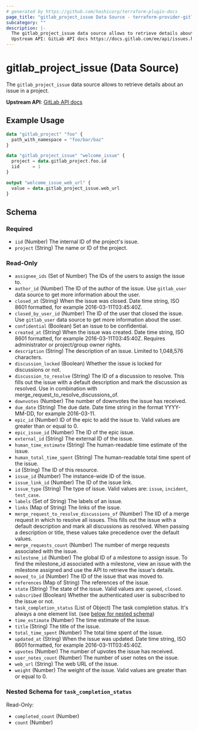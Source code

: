 ```yaml
---
# generated by https://github.com/hashicorp/terraform-plugin-docs
page_title: "gitlab_project_issue Data Source - terraform-provider-gitlab"
subcategory: ""
description: |-
  The gitlab_project_issue data source allows to retrieve details about an issue in a project.
  Upstream API: GitLab API docs https://docs.gitlab.com/ee/api/issues.html
---
```


# gitlab_project_issue (Data Source)

The `gitlab_project_issue` data source allows to retrieve details about an issue in a project.

**Upstream API**: [GitLab API docs](https://docs.gitlab.com/ee/api/issues.html)

## Example Usage

```terraform
data "gitlab_project" "foo" {
  path_with_namespace = "foo/bar/baz"
}

data "gitlab_project_issue" "welcome_issue" {
  project = data.gitlab_project.foo.id
  iid     = 1
}

output "welcome_issue_web_url" {
  value = data.gitlab_project_issue.web_url
}
```

<!-- schema generated by tfplugindocs -->
## Schema

### Required

- `iid` (Number) The internal ID of the project's issue.
- `project` (String) The name or ID of the project.

### Read-Only

- `assignee_ids` (Set of Number) The IDs of the users to assign the issue to.
- `author_id` (Number) The ID of the author of the issue. Use `gitlab_user` data source to get more information about the user.
- `closed_at` (String) When the issue was closed. Date time string, ISO 8601 formatted, for example 2016-03-11T03:45:40Z.
- `closed_by_user_id` (Number) The ID of the user that closed the issue. Use `gitlab_user` data source to get more information about the user.
- `confidential` (Boolean) Set an issue to be confidential.
- `created_at` (String) When the issue was created. Date time string, ISO 8601 formatted, for example 2016-03-11T03:45:40Z. Requires administrator or project/group owner rights.
- `description` (String) The description of an issue. Limited to 1,048,576 characters.
- `discussion_locked` (Boolean) Whether the issue is locked for discussions or not.
- `discussion_to_resolve` (String) The ID of a discussion to resolve. This fills out the issue with a default description and mark the discussion as resolved. Use in combination with merge_request_to_resolve_discussions_of.
- `downvotes` (Number) The number of downvotes the issue has received.
- `due_date` (String) The due date. Date time string in the format YYYY-MM-DD, for example 2016-03-11.
- `epic_id` (Number) ID of the epic to add the issue to. Valid values are greater than or equal to 0.
- `epic_issue_id` (Number) The ID of the epic issue.
- `external_id` (String) The external ID of the issue.
- `human_time_estimate` (String) The human-readable time estimate of the issue.
- `human_total_time_spent` (String) The human-readable total time spent of the issue.
- `id` (String) The ID of this resource.
- `issue_id` (Number) The instance-wide ID of the issue.
- `issue_link_id` (Number) The ID of the issue link.
- `issue_type` (String) The type of issue. Valid values are: `issue`, `incident`, `test_case`.
- `labels` (Set of String) The labels of an issue.
- `links` (Map of String) The links of the issue.
- `merge_request_to_resolve_discussions_of` (Number) The IID of a merge request in which to resolve all issues. This fills out the issue with a default description and mark all discussions as resolved. When passing a description or title, these values take precedence over the default values.
- `merge_requests_count` (Number) The number of merge requests associated with the issue.
- `milestone_id` (Number) The global ID of a milestone to assign issue. To find the milestone_id associated with a milestone, view an issue with the milestone assigned and use the API to retrieve the issue's details.
- `moved_to_id` (Number) The ID of the issue that was moved to.
- `references` (Map of String) The references of the issue.
- `state` (String) The state of the issue. Valid values are: `opened`, `closed`.
- `subscribed` (Boolean) Whether the authenticated user is subscribed to the issue or not.
- `task_completion_status` (List of Object) The task completion status. It's always a one element list. (see [below for nested schema](#nestedatt--task_completion_status))
- `time_estimate` (Number) The time estimate of the issue.
- `title` (String) The title of the issue.
- `total_time_spent` (Number) The total time spent of the issue.
- `updated_at` (String) When the issue was updated. Date time string, ISO 8601 formatted, for example 2016-03-11T03:45:40Z.
- `upvotes` (Number) The number of upvotes the issue has received.
- `user_notes_count` (Number) The number of user notes on the issue.
- `web_url` (String) The web URL of the issue.
- `weight` (Number) The weight of the issue. Valid values are greater than or equal to 0.

<a id="nestedatt--task_completion_status"></a>
### Nested Schema for `task_completion_status`

Read-Only:

- `completed_count` (Number)
- `count` (Number)


